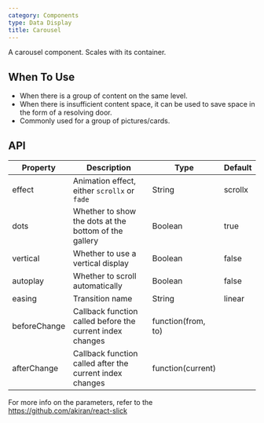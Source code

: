 ```yaml
---
category: Components
type: Data Display
title: Carousel
---
```


A carousel component. Scales with its container.

## When To Use

- When there is a group of content on the same level.
- When there is insufficient content space, it can be used to save space in the form of a resolving door.
- Commonly used for a group of pictures/cards.

## API

| Property             | Description                                         | Type     | Default                          |
|------------------|----------------------------------------------|----------|---------------------------------|
| effect           | Animation effect, either `scrollx` or `fade`   | String | scrollx |
| dots | Whether to show the dots at the bottom of the gallery                | Boolean    | true |
| vertical | Whether to use a vertical display                               | Boolean   | false |
| autoplay | Whether to scroll automatically                                 | Boolean   | false |
| easing | Transition name                                                   | String   | linear |
| beforeChange | Callback function called before the current index changes   | function(from, to) |
| afterChange  | Callback function called after the current index changes    | function(current)  |

For more info on the parameters, refer to the https://github.com/akiran/react-slick

<style>
.ant-carousel .slick-slide {
  text-align: center;
  height: 160px;
  line-height: 160px;
  background: #364d79;
  color: #fff;
  overflow: hidden;
}
</style>
